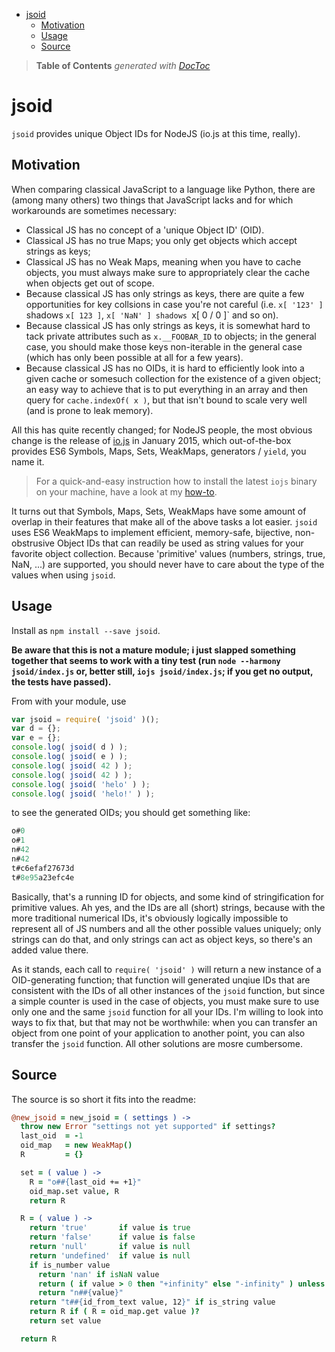 

- [jsoid](#jsoid)
	- [Motivation](#motivation)
	- [Usage](#usage)
	- [Source](#source)

> **Table of Contents**  *generated with [DocToc](http://doctoc.herokuapp.com/)*


# jsoid

`jsoid` provides unique Object IDs for NodeJS (io.js at this time, really).

## Motivation

When comparing classical JavaScript to a language like Python, there are (among many others)
two things that JavaScript lacks and for which workarounds are sometimes necessary:

* Classical JS has no concept of a 'unique Object ID' (OID).
* Classical JS has no true Maps; you only get objects which accept strings as keys;
* Classical JS has no Weak Maps, meaning when you have to cache objects, you must
	always make sure to appropriately clear the cache when objects get out of scope.
* Because classical JS has only strings as keys, there are quite a few opportunities for
	key collsions in case you're not careful (i.e. `x[ '123' ]` shadows `x[ 123 ]`,
	`x[ 'NaN' ] shadows `x[ 0 / 0 ]` and so on).
* Because classical JS has only strings as keys, it is somewhat hard to tack private attributes
	such as `x.__FOOBAR_ID` to objects; in the general case, you should make those keys
	non-iterable in the general case (which has only been possible at all for a few years).
* Because classical JS has no OIDs, it is hard to efficiently look into a given cache or somesuch
	collection for the existence of a given object; an easy way to achieve that is to put
	everything in an array and then query for `cache.indexOf( x )`, but that isn't bound to scale
	very well (and is prone to leak memory).

All this has quite recently changed; for NodeJS people, the most obvious change is
the release of [io.js](https://iojs.org/) in January 2015, which out-of-the-box provides
ES6 Symbols, Maps, Sets, WeakMaps, generators / `yield`, you name it.

> For a quick-and-easy instruction how to install the latest `iojs` binary on your
> machine, have a look at my [how-to](https://github.com/loveencounterflow/how-to).

It turns out that Symbols, Maps, Sets, WeakMaps have some amount of overlap in their
features that make all of the above tasks a lot easier. `jsoid` uses ES6 WeakMaps
to implement efficient, memory-safe, bijective, non-obstrusive Object IDs that can readily
be used as string values for your favorite object collection. Because 'primitive'
values (numbers, strings, true, NaN, ...) are supported, you should never have to care
about the type of the values when using `jsoid`.

## Usage

Install as `npm install --save jsoid`.

**Be aware that this is not a mature module; i just slapped something together that seems
to work with a tiny test (run `node --harmony jsoid/index.js` or, better still, `iojs jsoid/index.js`;
if you get no output, the tests have passed).**

From with your module, use

```js
var jsoid = require( 'jsoid' )();
var d = {};
var e = {};
console.log( jsoid( d ) );
console.log( jsoid( e ) );
console.log( jsoid( 42 ) );
console.log( jsoid( 42 ) );
console.log( jsoid( 'helo' ) );
console.log( jsoid( 'helo!' ) );
```

to see the generated OIDs; you should get something like:

```js
o#0
o#1
n#42
n#42
t#c6efaf27673d
t#8e95a23efc4e
```

Basically, that's a running ID for objects, and some kind of stringification for
primitive values. Ah yes, and the IDs are all (short) strings, because with the
more traditional numerical IDs, it's obviously logically impossible to represent all
of JS numbers and all the other possible values uniquely; only strings can do that, and
only strings can act as object keys, so there's an added value there.

As it stands, each call to `require( 'jsoid' )` will return a new
instance of a OID-generating function; that function will generated unqiue IDs that
are consistent with the IDs of all other instances of the `jsoid` function, but
since a simple counter is used in the case of objects, you must make sure to use only
one and the same `jsoid` function for all your IDs. I'm willing to look into ways to fix that,
but that may not be worthwhile: when you can transfer an object from one point of
your application to another point, you can also transfer the `jsoid` function. All
other solutions are mosre cumbersome.

## Source

The source is so short it fits into the readme:

```coffee
@new_jsoid = new_jsoid = ( settings ) ->
  throw new Error "settings not yet supported" if settings?
  last_oid  = -1
  oid_map   = new WeakMap()
  R         = {}

  set = ( value ) ->
    R = "o##{last_oid += +1}"
    oid_map.set value, R
    return R

  R = ( value ) ->
    return 'true'       if value is true
    return 'false'      if value is false
    return 'null'       if value is null
    return 'undefined'  if value is null
    if is_number value
      return 'nan' if isNaN value
      return ( if value > 0 then "+infinity" else "-infinity" ) unless isFinite value
      return "n##{value}"
    return "t##{id_from_text value, 12}" if is_string value
    return R if ( R = oid_map.get value )?
    return set value

  return R
```



